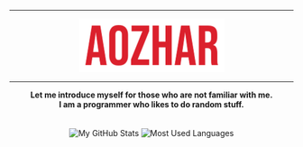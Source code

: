 <hr><p align="center"><img src="proflogo.png"/></p><hr>
<p align="center">
  <b>Let me introduce myself for those who are not familiar with me. <br>
     I am a programmer who likes to do random stuff.</b>
  <br/>
  <br/>
  <br/>
  <img src="https://github-readme-stats.vercel.app/api?username=a0zhar&hide=contribs&show_icons=true&theme=dark#gh-dark-mode-only" alt="My GitHub Stats" />
  <img src="https://github-readme-stats.vercel.app/api/top-langs/?username=a0zhar&layout=compact&theme=dark#gh-dark-mode-only" alt="Most Used Languages" />
</p>
